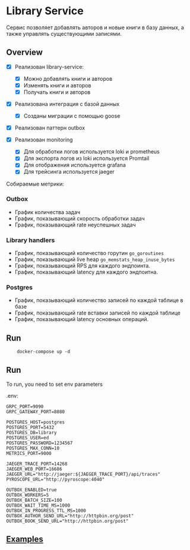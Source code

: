# Library Service
Сервис позволяет добавлять авторов и новые книги в базу данных, а также управлять существующими
записями.

## Overview
- [x] Реализован library-service:
  - [x] Можно добавлять книги и авторов
  - [x] Изменять книги и авторов
  - [x] Получать книги и авторов

- [x] Реализована интеграция с базой данных
  - [x] Созданы миграции с помощью goose
  
- [x] Реализован паттерн outbox

- [x] Реализован monitoring
  - [x] Для обработки логов используется loki и prometheus
  - [x] Для экспорта логов из loki используется Promtail
  - [x] Для отображения используется grafana
  - [x] Для трейсинга используется jaeger

Собираемые метрики:
### Outbox
* График количества задач
* График, показывающий скорость обработки задач
* График, показывающий rate неуспешных задач

### Library handlers
* График, показывающий количество горутин `go_goroutines`
* График, показывающий live heap `go_memstats_heap_inuse_bytes`
* График, показывающий RPS для каждого эндпоинта. 
* График, показывающий latency для каждого эндпоитна. 

### Postgres
* График, показывающий количество записей по каждой таблице в базе
* График, показывающий rate вставки записей по каждой таблице
* График, показывающий latency основных операций.

## Run

```shell
    docker-compose up -d
```

## Run

To run, you need to set env parameters

.env:
```shell
GRPC_PORT=9090
GRPC_GATEWAY_PORT=8080

POSTGRES_HOST=postgres
POSTGRES_PORT=5432
POSTGRES_DB=library
POSTGRES_USER=ed
POSTGRES_PASSWORD=1234567
POSTGRES_MAX_CONN=10
METRICS_PORT=9000

JAEGER_TRACE_PORT=14268
JAEGER_WEB_PORT=16686
JAEGER_URL="http://jaeger:${JAEGER_TRACE_PORT}/api/traces"
PYROSCOPE_URL="http://pyroscope:4040"

OUTBOX_ENABLED=true
OUTBOX_WORKERS=5
OUTBOX_BATCH_SIZE=100
OUTBOX_WAIT_TIME_MS=1000
OUTBOX_IN_PROGRESS_TTL_MS=1000
OUTBOX_AUTHOR_SEND_URL="http://httpbin.org/post"
OUTBOX_BOOK_SEND_URL="http://httpbin.org/post"
```

## [Examples](spec/api/library/library.swagger.json)
